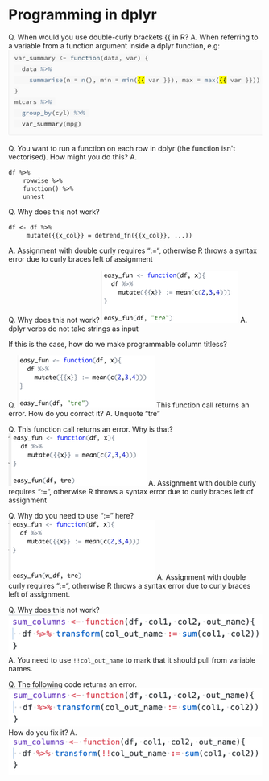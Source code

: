 # Programming in dplyr
Q. When would you use double-curly brackets {{ in R?
A. When referring to a variable from a function argument inside a dplyr function, e.g:
![](BearImages/8F87660D-B5C6-46AD-814B-C8A332DE36AD-3579-00000023D95F1907/E55ED314-E282-4091-BEFD-A3F7E69F846D.png)

Q. You want to run a function on each row in dplyr (the function isn't vectorised). How might you do this?
A. 
```
df %>%
	rowwise %>%
	function() %>%
	unnest
```

Q. Why does this not work? 
```
df <- df %>%
     mutate({{x_col}} = detrend_fn({{x_col}}, ...))
```
A. Assignment with double curly requires “:=“,  otherwise R throws a syntax error due to curly braces left of assignment

Q. Why does this not work? 
![](BearImages/9F7DAC2E-1772-49D5-BC32-F71D82F93B90-61430-000005804B816493/image_1637330144896_0.png)
A. dplyr verbs do not take strings as input

If this is the case, how do we make programmable column titless?

Q. 
![](BearImages/C5F37D88-4F82-4861-AD6F-F4FB301B1102-61430-000005806B62DE9A/image_1637330144896_0.png)
This function call returns an error. How do you correct it?
A. Unquote “tre”

Q. This function call returns an error. Why is that?
![](BearImages/A33E9C39-5E58-4F96-8267-29F39456D7EB-61430-000005807C54FD5C/image_1637330353335_0.png)
A. Assignment with double curly requires “:=“,  otherwise R throws a syntax error due to curly braces left of assignment

Q. Why do you need to use “:=” here? 
![](BearImages/505C404C-B96E-4278-81AD-3A7B4CBA2CFF-61430-000005808AE9A8EA/image_1637330418884_0.png)
A. Assignment with double curly requires “:=“,  otherwise R throws a syntax error due to curly braces left of assignment.

Q. Why does this not work?
![](BearImages/F06F5AA6-C4D3-40F0-B962-71DDFA2813AE-7920-00000226528724E5/1509BF33-EA5E-403F-ABAB-BC0D1186D4C2.png)
A. You need to use `!!col_out_name` to mark that it should pull from variable names.

Q. The following code returns an error.
![](BearImages/009186AB-28E4-4F66-AA29-4C7BB331E6A3-7920-0000022692C9A9E4/B3B41B78-BA11-4669-B838-3CED567798D3.png)
How do you fix it?
A. 
![](BearImages/0F3DE9B6-E36A-4852-B549-9BA73B03FF07-7920-00000226A39A774F/E77DF6C9-D766-44F6-B7F2-83F84C9AD0FD.png)


<!-- #anki/deck/Programming #anki/tag/R -->

<!-- {BearID:63E4BE7F-EED6-4D33-8D63-D74F3C2B11D4-3579-0000002353922545} -->
